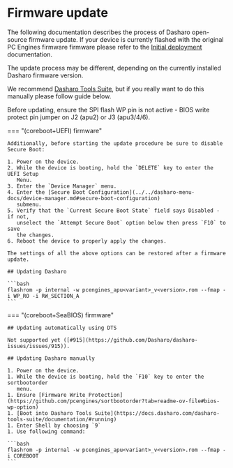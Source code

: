 # Firmware update

The following documentation describes the process of Dasharo open-source
firmware update. If your device is currently flashed with the original PC
Engines firmware firmware please refer to the [Initial
deployment](initial-deployment.md) documentation.

The update process may be different, depending on the currently installed
Dasharo firmware version.

We recommend [Dasharo Tools Suite](../../dasharo-tools-suite/overview.md), but
if you really want to do this manually please follow guide below.

Before updating, ensure the SPI flash WP pin is not active - BIOS write
protect pin jumper on J2 (apu2) or J3 (apu3/4/6).

=== "(coreboot+UEFI) firmware"

    Additionally, before starting the update procedure be sure to disable Secure Boot:

    1. Power on the device.
    2. While the device is booting, hold the `DELETE` key to enter the UEFI Setup
       Menu.
    3. Enter the `Device Manager` menu.
    4. Enter the [Secure Boot Configuration](../../dasharo-menu-docs/device-manager.md#secure-boot-configuration)
       submenu.
    5. Verify that the `Current Secure Boot State` field says Disabled - if not,
       unselect the `Attempt Secure Boot` option below then press `F10` to save
       the changes.
    6. Reboot the device to properly apply the changes.

    The settings of all the above options can be restored after a firmware update.

    ## Updating Dasharo

    ```bash
    flashrom -p internal -w pcengines_apu<variant>_v<version>.rom --fmap -i WP_RO -i RW_SECTION_A
    ```

=== "(coreboot+SeaBIOS) firmware"

    ## Updating automatically using DTS

    Not supported yet ([#915](https://github.com/Dasharo/dasharo-issues/issues/915)).

    ## Updating Dasharo manually

    1. Power on the device.
    1. While the device is booting, hold the `F10` key to enter the sortbootorder
       menu.
    1. Ensure [Firmware Write Protection](https://github.com/pcengines/sortbootorder?tab=readme-ov-file#bios-wp-option)
    1. [Boot into Dasharo Tools Suite](https://docs.dasharo.com/dasharo-tools-suite/documentation/#running)
    1. Enter Shell by choosing `9`
    1. Use following command:

    ```bash
    flashrom -p internal -w pcengines_apu<variant>_v<version>.rom --fmap -i COREBOOT
    ```
